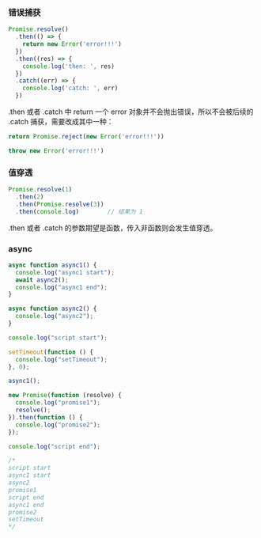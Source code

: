 ### 错误捕获
```js
Promise.resolve()
  .then(() => {
    return new Error('error!!!')
  })
  .then((res) => {
    console.log('then: ', res)
  })
  .catch((err) => {
    console.log('catch: ', err)
  })
```
.then 或者 .catch 中 return 一个 error 对象并不会抛出错误，所以不会被后续的 .catch 捕获，需要改成其中一种：
```js
return Promise.reject(new Error('error!!!'))
```
```js
throw new Error('error!!!')
```

### 值穿透
```js
Promise.resolve(1)
  .then(2)
  .then(Promise.resolve(3))
  .then(console.log)        // 结果为 1
```
.then 或者 .catch 的参数期望是函数，传入非函数则会发生值穿透。

### async
```js
async function async1() {
  console.log("async1 start");
  await async2(); 
  console.log("async1 end");
}

async function async2() {
  console.log("async2");
}

console.log("script start");

setTimeout(function () {
  console.log("setTimeout");
}, 0);

async1();

new Promise(function (resolve) {
  console.log("promise1");
  resolve();
}).then(function () {
  console.log("promise2");
});

console.log("script end");

/*
script start
async1 start
async2
promise1
script end
async1 end
promise2
setTimeout
*/

```